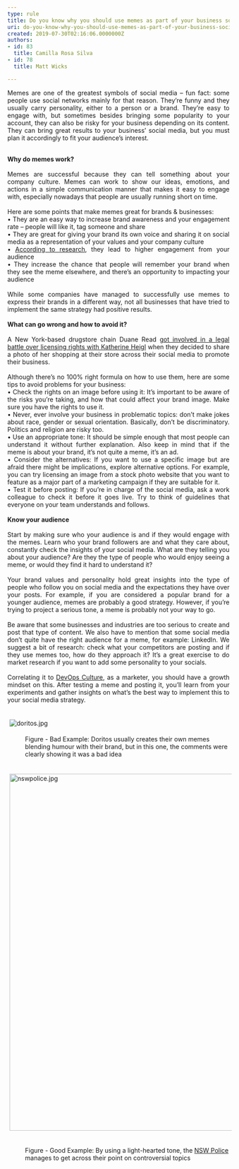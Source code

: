 ```yaml
---
type: rule
title: Do you know why you should use memes as part of your business social media content?
uri: do-you-know-why-you-should-use-memes-as-part-of-your-business-social-media-content
created: 2019-07-30T02:16:06.0000000Z
authors:
- id: 83
  title: Camilla Rosa Silva
- id: 78
  title: Matt Wicks

---
```




<span class='intro'> <div style="text-align&#58;justify;">​Memes are one of the greatest symbols of social media – fun fact&#58; some people use social networks mainly for that reason. They’re funny and they usually carry personality, either to a person or a brand. They’re easy to engage with, but sometimes besides bringing some popularity to your account, they can also be risky for your business depending on its content. They can bring great results to your business’ social media, but you must plan it accordingly to fit your audience’s interest.<br></div><br> </span>

<div style="text-align&#58;justify;"> 
   <strong>Why do memes work? <br></strong></div><div style="text-align&#58;justify;"><strong></strong> <br></div><div style="text-align&#58;justify;"><div> 
   </div><div> 
</div></div><div style="text-align&#58;justify;">Memes are successful because they can tell something about your company culture. Memes can work to show our ideas, emotions, and actions in a simple communication manner that makes it easy to engage with, especially nowadays that people are usually running short on time.</div><div style="text-align&#58;justify;"><br></div><div style="text-align&#58;justify;"><div> 
   </div><div> 
</div></div><div style="text-align&#58;justify;">Here are some points that make memes great for brands &amp; businesses&#58; <br></div><div style="text-align&#58;justify;">• They are an easy way to increase brand awareness and your engagement rate – people will like it, tag someone and share <br></div><div style="text-align&#58;justify;">• They are great for giving your brand its own voice and sharing it on social media as a representation of your values and your company culture <br></div><div style="text-align&#58;justify;">• <a href="https&#58;//medium.com/%40DashHudson/do-memes-get-better-instagram-engagement-than-other-photos-fcce7c591b9d">According to research</a>, they lead to higher engagement from your audience <br></div><div style="text-align&#58;justify;">• They increase the chance that people will remember your brand when they see the meme elsewhere, and there’s an opportunity to impacting your audience<br></div><div style="text-align&#58;justify;"><br></div><div style="text-align&#58;justify;"><div> 
   </div><div> 
</div></div><div style="text-align&#58;justify;">While some companies have managed to successfully use memes to express their brands in a different way, not all businesses that have tried to implement the same strategy had positive results.</div><div style="text-align&#58;justify;"><br></div><div style="text-align&#58;justify;"><div> 
   </div><div> 
</div></div><div style="text-align&#58;justify;"> 
   <strong>What can go wrong and how to avoid it?</strong></div><div style="text-align&#58;justify;"><strong><br></strong></div><div style="text-align&#58;justify;"><div> 
   </div><div> 
</div></div><div style="text-align&#58;justify;">A New York-based drugstore chain Duane Read <a href="https&#58;//edition.cnn.com/2014/04/10/showbiz/katherine-heigl-duane-reade-lawsuit/">got involved in a legal battle over licensing rights with Katherine Heigl</a> when they decided to share a photo of her shopping at their store across their social media to promote their business.</div><div style="text-align&#58;justify;"><br></div><div style="text-align&#58;justify;"><div> 
   </div><div> 
</div></div><div style="text-align&#58;justify;">Although there’s no 100% right formula on how to use them, here are some tips to avoid problems for your business&#58;</div><div style="text-align&#58;justify;"><div> 
   </div><div> 
</div></div><div style="text-align&#58;justify;">• Check the rights on an image before using it&#58; It’s important to be aware of the risks you’re taking, and how that could affect your brand image. Make sure you have the rights to use it. <br></div><div style="text-align&#58;justify;">• Never, ever involve your business in problematic topics&#58; don’t make jokes about race, gender or sexual orientation. Basically, don’t be discriminatory. Politics and religion are risky too.</div><div style="text-align&#58;justify;">• Use an appropriate tone&#58; It should be simple enough that most people can understand it without further explanation. Also keep in mind that if the meme is about your brand, it’s not quite a meme, it’s an ad.</div><div style="text-align&#58;justify;">• Consider the alternatives&#58; If you want to use a specific image but are afraid there might be implications, explore alternative options. For example, you can try licensing an image from a stock photo website that you want to feature as a major part of a marketing campaign if they are suitable for it. <br></div><div style="text-align&#58;justify;">• Test it before posting&#58; If you’re in charge of the social media, ask a work colleague to check it before it goes live. Try to think of guidelines that everyone on your team understands and follows.</div><div style="text-align&#58;justify;"><br></div><div style="text-align&#58;justify;"><div> 
   </div><div> 
</div></div><div style="text-align&#58;justify;"> 
   <strong>Know your audience</strong></div><div style="text-align&#58;justify;"><strong><br></strong></div><div style="text-align&#58;justify;"><div> 
   </div><div> 
</div></div><div style="text-align&#58;justify;">Start by making sure who your audience is and if they would engage with the memes. Learn who your brand followers are and what they care about, constantly check the insights of your social media. What are they telling you about your audience? Are they the type of people who would enjoy seeing a meme, or would they find it hard to understand it?</div><div style="text-align&#58;justify;"><br></div><div style="text-align&#58;justify;"><div> 
   </div><div> 
</div></div><div style="text-align&#58;justify;">Your brand values and personality hold great insights into the type of people who follow you on social media and the expectations they have over your posts. For example, if you are considered a popular brand for a younger audience, memes are probably a good strategy. However, if you’re trying to project a serious tone, a meme is probably not your way to go.</div><div style="text-align&#58;justify;"><br></div><div style="text-align&#58;justify;"><div> 
   </div><div> 
</div></div><div style="text-align&#58;justify;">Be aware that some businesses and industries are too serious to create and post that type of content. We also have to mention that some social media don’t quite have the right audience for a meme, for example&#58; LinkedIn. We suggest a bit of research&#58; check what your competitors are posting and if they use memes too, how do they approach it? It’s a great exercise to do market research if you want to add some personality to your socials.</div><div style="text-align&#58;justify;"><br></div><div style="text-align&#58;justify;"><div> 
   </div><div> 
</div></div><div style="text-align&#58;justify;">Correlating it to <a href="https&#58;//docs.microsoft.com/en-us/azure/devops/learn/what-is-devops-culture">DevOps Culture</a>, as a marketer, you should have a growth mindset on this. After testing a meme and posting it, you’ll learn from your experiments and gather insights on what’s the best way to implement this to your social media strategy.</div><div> 
   <br> 
</div><div><dl class="ssw15-rteElement-ImageArea"> 
   <img src="/SiteAssets/do-you-know-why-you-should-use-memes-as-part-of-your-business-social-media-content/doritos.jpg" alt="doritos.jpg" style="margin&#58;5px;" /> </dl><dd class="ssw15-rteElement-FigureBad">Figure - Bad Example&#58; Doritos usually creates their own memes blending humour with their brand, but in this one, the comments were clearly showing it was a bad idea </dd></div><div><br>
   </div><div><dl class="ssw15-rteElement-ImageArea"><img src="/SiteAssets/do-you-know-why-you-should-use-memes-as-part-of-your-business-social-media-content/nswpolice.jpg" alt="nswpolice.jpg" style="margin&#58;5px;width&#58;808px;" /></dl>&#160;</div><div><dd class="ssw15-rteElement-FigureGood">Figure - Good Example&#58; By using a light-hearted tone, the <a href="https&#58;//www.facebook.com/nswpoliceforce/">NSW Police</a> manages to get across their point on controversial topics</dd></div> <br>



